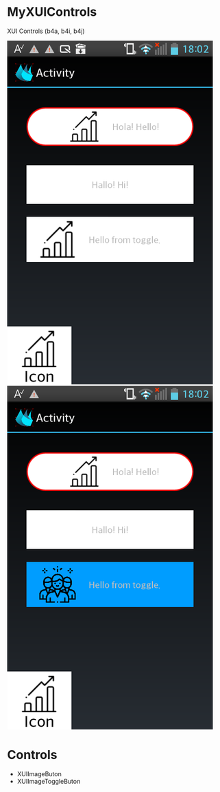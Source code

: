 # MyXUIControls
XUI Controls (b4a, b4i, b4j)

![GUI SCREENSHOT](https://raw.githubusercontent.com/alejandrojavierm/MyXUIControls/master/ImgDoc/Sh_19-07-19A.png)
![GUI SCREENSHOT](https://raw.githubusercontent.com/alejandrojavierm/MyXUIControls/master/ImgDoc/Sh_19-07-19B.png)

# Controls
* XUIImageButon
* XUIImageToggleButon
